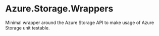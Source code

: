 # Azure.Storage.Wrappers
Minimal wrapper around the Azure Storage API to make usage of Azure Storage unit testable.
